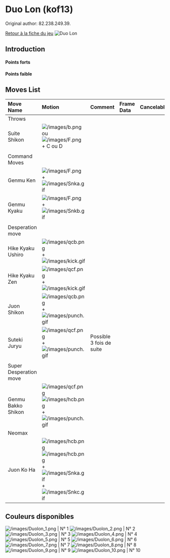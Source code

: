 # Duo Lon (kof13)

Original author: 82.238.249.39.

[Retour à la fiche du
jeu](http://basgrospoing.fr/wiki/index.php?title=The_King_of_Fighters_XIII)
![Duo Lon](/images/Duolonkof13.gif "Duo Lon")

## Introduction

#### Points forts

#### Points faible

## Moves List

| Move Name              | Motion                                                                                                                                                             | Comment                  | Frame Data | Cancelable | Damage LOW/HIGH/EX |
|:-----------------------|:-------------------------------------------------------------------------------------------------------------------------------------------------------------------|:-------------------------|:-----------|:-----------|:-------------------|
| Throws                 |                                                                                                                                                                    |                          |            |            |                    |
| Suite Shikon           | ![](/images/b.png "/images/b.png") ou ![](/images/F.png "/images/F.png") + C ou D                                                                                  |                          |            |            | 100                |
|                        |                                                                                                                                                                    |                          |            |            |                    |
| Command Moves          |                                                                                                                                                                    |                          |            |            |                    |
| Genmu Ken              | ![](/images/F.png "/images/F.png") + ![](/images/Snka.gif "/images/Snka.gif")                                                                                      |                          |            |            |                    |
| Genmu Kyaku            | ![](/images/F.png "/images/F.png") + ![](/images/Snkb.gif "/images/Snkb.gif")                                                                                      |                          |            |            |                    |
|                        |                                                                                                                                                                    |                          |            |            |                    |
| Desperation move       |                                                                                                                                                                    |                          |            |            |                    |
| Hike Kyaku Ushiro      | ![](/images/qcb.png "/images/qcb.png") + ![](/images/kick.gif "/images/kick.gif")                                                                                  |                          |            |            |                    |
| Hike Kyaku Zen         | ![](/images/qcf.png "/images/qcf.png") + ![](/images/kick.gif "/images/kick.gif")                                                                                  |                          |            |            |                    |
| Juon Shikon            | ![](/images/qcb.png "/images/qcb.png") + ![](/images/punch.gif "/images/punch.gif")                                                                                |                          |            |            |                    |
| Suteki Juryu           | ![](/images/qcf.png "/images/qcf.png") + ![](/images/punch.gif "/images/punch.gif")                                                                                | Possible 3 fois de suite |            |            |                    |
|                        |                                                                                                                                                                    |                          |            |            |                    |
| Super Desperation move |                                                                                                                                                                    |                          |            |            |                    |
| Genmu Bakko Shikon     | ![](/images/qcf.png "/images/qcf.png")![](/images/hcb.png "/images/hcb.png")+ ![](/images/punch.gif "/images/punch.gif")                                           |                          |            |            |                    |
| Neomax                 |                                                                                                                                                                    |                          |            |            |                    |
| Juon Ko Ha             | ![](/images/hcb.png "/images/hcb.png")![](/images/hcb.png "/images/hcb.png") + ![](/images/Snka.gif "/images/Snka.gif") + ![](/images/Snkc.gif "/images/Snkc.gif") |                          |            |            |                    |

## Couleurs disponibles

![](/images/Duolon_1.png "/images/Duolon_1.png") \| N° 1
![](/images/Duolon_2.png "/images/Duolon_2.png") \| N° 2
![](/images/Duolon_3.png "/images/Duolon_3.png") \| N° 3
![](/images/Duolon_4.png "/images/Duolon_4.png") \| N° 4
![](/images/Duolon_5.png "/images/Duolon_5.png") \| N° 5
![](/images/Duolon_6.png "/images/Duolon_6.png") \| N° 6
![](/images/Duolon_7.png "/images/Duolon_7.png") \| N° 7
![](/images/Duolon_8.png "/images/Duolon_8.png") \| N° 8
![](/images/Duolon_9.png "/images/Duolon_9.png") \| N° 9
![](/images/Duolon_10.png "/images/Duolon_10.png") \| N° 10
